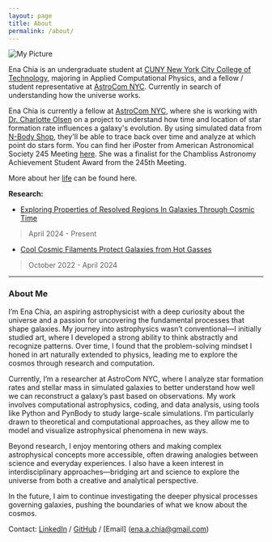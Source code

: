 ```yaml
---
layout: page
title: About
permalink: /about/
---
```

![My Picture](https://github.com/enachia/minima/blob/7d3dc8d225b9b29dea92de85fdbd2071fddb7c15/ProfileImage.jpg)

Ena Chia is an undergraduate student at [CUNY New York City College of Technology](https://www.citytech.cuny.edu/physics/), majoring in Applied Computational Physics, and a fellow / student representative at [AstroCom NYC](https://cunyastro.org/astrocom/). Currently in search of understanding how the universe works. 

Ena Chia is currently a fellow at [AstroCom NYC](https://cunyastro.org/astrocom/), where she is working with [Dr. Charlotte Olsen](https://charlotteolsen.github.io) on a project to understand how time and location of star formation rate influences a galaxy's evolution. By using simulated data from [N-Body Shop](https://nbody.shop), they'll be able to trace back over time and analyze at which point do stars form. You can find her iPoster from American Astronomical Society 245 Meeting [here](https://aas245-aas.ipostersessions.com/default.aspx?s=0C-AD-83-74-34-C5-36-61-E8-4A-B5-38-BF-19-F9-F2&guestview=true). She was a finalist for the Chambliss Astronomy Achievement Student Award from the 245th Meeting. 

​More about her [life](https://enachia.github.io/minima/history/) can be found here.


**Research:**

- [Exploring Properties of Resolved Regions In Galaxies Through Cosmic Time](https://github.com/enachia/h277.g14_Simulation)
> April 2024 - Present

- [Cool Cosmic Filaments Protect Galaxies from Hot Gasses](https://github.com/enachia/research)
> October 2022 - April 2024

---

### **About Me**  

I’m Ena Chia, an aspiring astrophysicist with a deep curiosity about the universe and a passion for uncovering the fundamental processes that shape galaxies. My journey into astrophysics wasn’t conventional—I initially studied art, where I developed a strong ability to think abstractly and recognize patterns. Over time, I found that the problem-solving mindset I honed in art naturally extended to physics, leading me to explore the cosmos through research and computation.  

Currently, I’m a researcher at AstroCom NYC, where I analyze star formation rates and stellar mass in simulated galaxies to better understand how well we can reconstruct a galaxy’s past based on observations. My work involves computational astrophysics, coding, and data analysis, using tools like Python and PynBody to study large-scale simulations. I’m particularly drawn to theoretical and computational approaches, as they allow me to model and visualize astrophysical phenomena in new ways.  

Beyond research, I enjoy mentoring others and making complex astrophysical concepts more accessible, often drawing analogies between science and everyday experiences. I also have a keen interest in interdisciplinary approaches—bridging art and science to explore the universe from both a creative and analytical perspective.  

In the future, I aim to continue investigating the deeper physical processes governing galaxies, pushing the boundaries of what we know about the cosmos.  



Contact:
[LinkedIn](http://linkedin.com/in/enachia/) / 
[GitHub](https://github.com/enachia) / 
[Email] (ena.a.chia@gmail.com) 